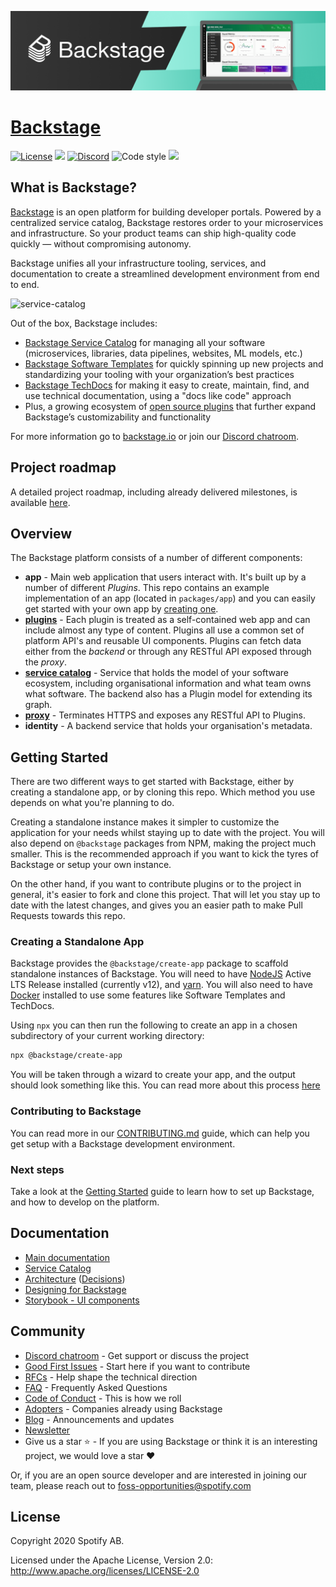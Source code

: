 ![headline](docs/assets/headline.png)

# [Backstage](https://backstage.io)

[![License](https://img.shields.io/badge/License-Apache%202.0-blue.svg)](https://opensource.org/licenses/Apache-2.0)
![](https://github.com/spotify/backstage/workflows/Frontend%20CI/badge.svg)
[![Discord](https://img.shields.io/discord/687207715902193673)](https://discord.gg/EBHEGzX)
![Code style](https://img.shields.io/badge/code_style-prettier-ff69b4.svg)
[![](https://img.shields.io/npm/v/@backstage/core?label=Version)](https://github.com/spotify/backstage/releases)

## What is Backstage?

[Backstage](https://backstage.io/) is an open platform for building developer portals. Powered by a centralized service catalog, Backstage restores order to your microservices and infrastructure. So your product teams can ship high-quality code quickly — without compromising autonomy.

Backstage unifies all your infrastructure tooling, services, and documentation to create a streamlined development environment from end to end.

![service-catalog](https://backstage.io/blog/assets/6/header.png)

Out of the box, Backstage includes:

- [Backstage Service Catalog](https://backstage.io/docs/features/software-catalog/software-catalog-overview) for managing all your software (microservices, libraries, data pipelines, websites, ML models, etc.)
- [Backstage Software Templates](https://backstage.io/docs/features/software-templates/software-templates-index) for quickly spinning up new projects and standardizing your tooling with your organization’s best practices
- [Backstage TechDocs](https://backstage.io/docs/features/techdocs/techdocs-overview) for making it easy to create, maintain, find, and use technical documentation, using a "docs like code" approach
- Plus, a growing ecosystem of [open source plugins](https://github.com/spotify/backstage/tree/master/plugins) that further expand Backstage’s customizability and functionality

For more information go to [backstage.io](https://backstage.io) or join our [Discord chatroom](https://discord.gg/EBHEGzX).

## Project roadmap

A detailed project roadmap, including already delivered milestones, is available [here](https://backstage.io/docs/overview/roadmap).

## Overview

The Backstage platform consists of a number of different components:

- **app** - Main web application that users interact with. It's built up by a number of different _Plugins_. This repo contains an example implementation of an app (located in `packages/app`) and you can easily get started with your own app by [creating one](docs/getting-started/create-an-app.md).
- [**plugins**](https://github.com/spotify/backstage/tree/master/plugins) - Each plugin is treated as a self-contained web app and can include almost any type of content. Plugins all use a common set of platform API's and reusable UI components. Plugins can fetch data either from the _backend_ or through any RESTful API exposed through the _proxy_.
- [**service catalog**](https://github.com/spotify/backstage/tree/master/packages/backend) - Service that holds the model of your software ecosystem, including organisational information and what team owns what software. The backend also has a Plugin model for extending its graph.
- [**proxy**](https://github.com/spotify/backstage/tree/master/plugins/proxy-backend) - Terminates HTTPS and exposes any RESTful API to Plugins.
- **identity** - A backend service that holds your organisation's metadata.

## Getting Started

There are two different ways to get started with Backstage, either by creating a standalone app, or by cloning this repo. Which method you use depends on what you're planning to do.

Creating a standalone instance makes it simpler to customize the application for your needs whilst staying up to date with the project. You will also depend on `@backstage` packages from NPM, making the project much smaller. This is the recommended approach if you want to kick the tyres of Backstage or setup your own instance.

On the other hand, if you want to contribute plugins or to the project in general, it's easier to fork and clone this project. That will let you stay up to date with the latest changes, and gives you an easier path to make Pull Requests towards this repo.

### Creating a Standalone App

Backstage provides the `@backstage/create-app` package to scaffold standalone instances of Backstage. You will need to have
[NodeJS](https://nodejs.org/en/download/) Active LTS Release installed
(currently v12), and [yarn](https://classic.yarnpkg.com/en/docs/install). You will also need to have [Docker](https://docs.docker.com/engine/install/) installed to use some features like Software Templates and TechDocs.

Using `npx` you can then run the following to create an app in a chosen subdirectory of your current working directory:

```bash
npx @backstage/create-app
```

You will be taken through a wizard to create your app, and the output should look something like this. You can read more about this process [here](https://backstage.io/docs/getting-started/create-an-app)

### Contributing to Backstage

You can read more in our [CONTRIBUTING.md](./CONTRIBUTING.md#get-started) guide, which can help you get setup with a Backstage development environment.

### Next steps

Take a look at the [Getting Started](https://backstage.io/docs/getting-started/index) guide to learn how to set up Backstage, and how to develop on the platform.

## Documentation

- [Main documentation](https://backstage.io/docs/overview/what-is-backstage)
- [Service Catalog](https://backstage.io/docs/features/software-catalog/software-catalog-overview)
- [Architecture](https://backstage.io/docs/overview/architecture-terminology) ([Decisions](https://backstage.io/docs/architecture-decisions/adrs-overview))
- [Designing for Backstage](https://backstage.io/docs/dls/design)
- [Storybook - UI components](https://backstage.io/storybook)

## Community

- [Discord chatroom](https://discord.gg/MUpMjP2) - Get support or discuss the project
- [Good First Issues](https://github.com/spotify/backstage/contribute) - Start here if you want to contribute
- [RFCs](https://github.com/spotify/backstage/labels/rfc) - Help shape the technical direction
- [FAQ](https://backstage.io/docs/FAQ) - Frequently Asked Questions
- [Code of Conduct](CODE_OF_CONDUCT.md) - This is how we roll
- [Adopters](ADOPTERS.md) - Companies already using Backstage
- [Blog](https://backstage.io/blog/) - Announcements and updates
- [Newsletter](https://mailchi.mp/spotify/backstage-community)
- Give us a star ⭐️ - If you are using Backstage or think it is an interesting project, we would love a star ❤️

Or, if you are an open source developer and are interested in joining our team, please reach out to [foss-opportunities@spotify.com ](mailto:foss-opportunities@spotify.com)

## License

Copyright 2020 Spotify AB.

Licensed under the Apache License, Version 2.0: http://www.apache.org/licenses/LICENSE-2.0
